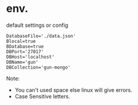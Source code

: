 # env. 

default settings or config
```
DatabaseFile='./data.json'
Blocal=true
BDatabase=true
DBPort='27017'
DBHost='localhost'
DBName='gun'
DBCollection='gun-mongo'
```
Note: 
 * You can't used space else linux will give errors.
 * Case Sensitive letters.